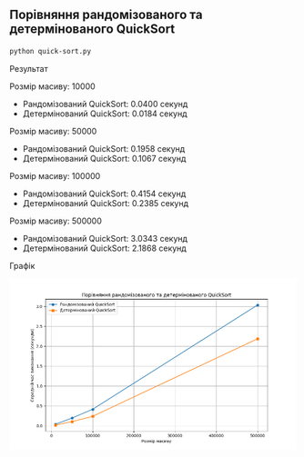 ## Порівняння рандомізованого та детермінованого QuickSort

```bash
python quick-sort.py
```

Результат

Розмір масиву: 10000

-   Рандомізований QuickSort: 0.0400 секунд
-   Детермінований QuickSort: 0.0184 секунд

Розмір масиву: 50000

-   Рандомізований QuickSort: 0.1958 секунд
-   Детермінований QuickSort: 0.1067 секунд

Розмір масиву: 100000

-   Рандомізований QuickSort: 0.4154 секунд
-   Детермінований QuickSort: 0.2385 секунд

Розмір масиву: 500000

-   Рандомізований QuickSort: 3.0343 секунд
-   Детермінований QuickSort: 2.1868 секунд

Графік

![Графік](figure.png)

